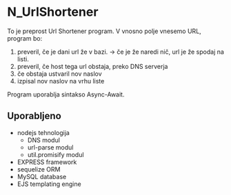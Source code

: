 # N_UrlShortener

To je preprost Url Shortener program. V vnosno polje vnesemo URL, program bo:

1. preveril, če je dani url že v bazi. -> če je že naredi nič, url je že spodaj na listi.
2. preveril, če host tega url obstaja, preko DNS serverja
3. če obstaja ustvaril nov naslov
4. izpisal nov naslov na vrhu liste

Program uporablja sintakso Async-Await.

## Uporabljeno

* nodejs tehnologija
	* DNS modul
	* url-parse modul
	* util.promisify modul
* EXPRESS framework
* sequelize ORM
* MySQL database
* EJS templating engine

